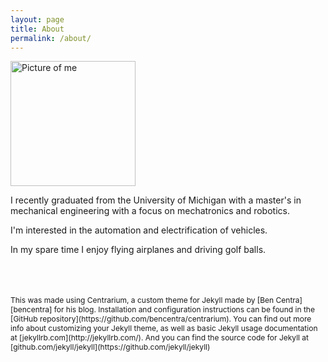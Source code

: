```yaml
---
layout: page
title: About
permalink: /about/
---
```


<img src="//raw.githubusercontent.com/listpau/demo/gh-pages/assets/me.jpg" alt="Picture of me" width="200"/>

I recently graduated from the University of Michigan with a master's in mechanical engineering with a focus on mechatronics and robotics. 

I'm interested in the automation and electrification of vehicles.

In my spare time I enjoy flying airplanes and driving golf balls.


<br>
<br>
<br>

<span style="font-size:12px;">
This was made using Centrarium, a custom theme for Jekyll made by [Ben Centra][bencentra] for his blog. Installation and configuration instructions can be found in the [GitHub repository](https://github.com/bencentra/centrarium).
You can find out more info about customizing your Jekyll theme, as well as basic Jekyll usage documentation at [jekyllrb.com](http://jekyllrb.com/). And you can find the source code for Jekyll at [github.com/jekyll/jekyll](https://github.com/jekyll/jekyll)

[centrarium]: https://github.com/bencentra/centrarium
[bencentra]: http://bencentra.com
[jekyll]: https://github.com/jekyll/jekyll
